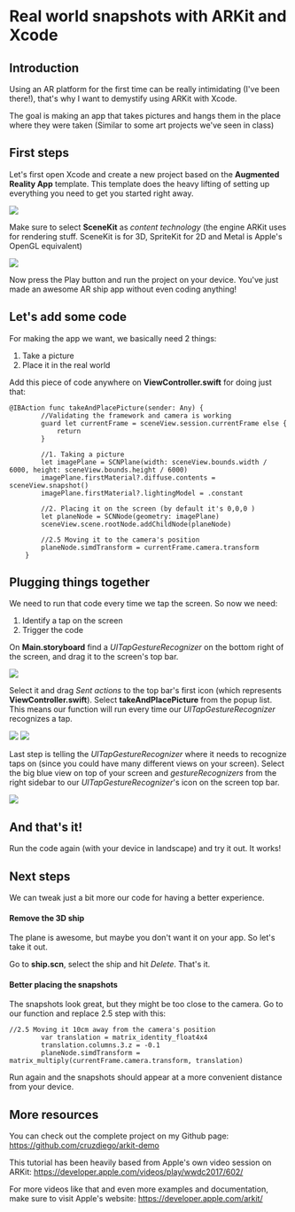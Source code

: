 # Real world snapshots with ARKit and Xcode

## Introduction

Using an AR platform for the first time can be really intimidating (I've been there!), that's why I want to demystify using ARKit with Xcode.

The goal is making an app that takes pictures and hangs them in the place where they were taken (Similar to some art projects we've seen in class)

## First steps

Let's first open Xcode and create a new project based on the **Augmented Reality App** template. This template does the heavy lifting of setting up everything you need to get you started right away.

![](https://raw.githubusercontent.com/cruzdiego/arkit-demo/master/arkit-demo-step1.png)

Make sure to select **SceneKit** as *content technology* (the engine ARKit uses for rendering stuff. SceneKit is for 3D, SpriteKit for 2D and Metal is Apple's OpenGL equivalent)

![](https://raw.githubusercontent.com/cruzdiego/arkit-demo/master/arkit-demo-step2.png)

Now press the Play button and run the project on your device. You've just made an awesome AR ship app without even coding anything!

## Let's add some code

For making the app we want, we basically need 2 things:

1. Take a picture
2. Place it in the real world

Add this piece of code anywhere on **ViewController.swift** for doing just that:

```
@IBAction func takeAndPlacePicture(sender: Any) {
        //Validating the framework and camera is working
        guard let currentFrame = sceneView.session.currentFrame else {
            return
        }
        
        //1. Taking a picture
        let imagePlane = SCNPlane(width: sceneView.bounds.width / 6000, height: sceneView.bounds.height / 6000)
        imagePlane.firstMaterial?.diffuse.contents = sceneView.snapshot()
        imagePlane.firstMaterial?.lightingModel = .constant
        
        //2. Placing it on the screen (by default it's 0,0,0 )
        let planeNode = SCNNode(geometry: imagePlane)
        sceneView.scene.rootNode.addChildNode(planeNode)
        
        //2.5 Moving it to the camera's position
        planeNode.simdTransform = currentFrame.camera.transform
    }
```

## Plugging things together

We need to run that code every time we tap the screen. So now we need:

1. Identify a tap on the screen
2. Trigger the code 

On **Main.storyboard** find a *UITapGestureRecognizer* on the bottom right of the screen, and drag it to the screen's top bar.

![](https://raw.githubusercontent.com/cruzdiego/arkit-demo/master/arkit-demo-step3.png)

Select it and drag *Sent actions* to the top bar's first icon (which represents **ViewController.swift**). Select **takeAndPlacePicture** from the popup list. This means our function will run every time our *UITapGestureRecognizer* recognizes a tap.

![](https://raw.githubusercontent.com/cruzdiego/arkit-demo/master/arkit-demo-step4.png)
![](https://raw.githubusercontent.com/cruzdiego/arkit-demo/master/arkit-demo-step5.png)

Last step is telling the *UITapGestureRecognizer* where it needs to recognize taps on (since you could have many different views on your screen). Select the big blue view on top of your screen and *gestureRecognizers* from the right sidebar to our *UITapGestureRecognizer*'s icon on the screen top bar.

![](https://raw.githubusercontent.com/cruzdiego/arkit-demo/master/arkit-demo-step6.png)

## And that's it!

Run the code again (with your device in landscape) and try it out. It works!

## Next steps

We can tweak just a bit more our code for having a better experience.

#### Remove the 3D ship

The plane is awesome, but maybe you don't want it on your app. So let's take it out.

Go to **ship.scn**, select the ship and hit *Delete*. That's it.

#### Better placing the snapshots

The snapshots look great, but they might be too close to the camera. Go to our function and replace 2.5 step with this:

```
//2.5 Moving it 10cm away from the camera's position
        var translation = matrix_identity_float4x4
        translation.columns.3.z = -0.1
        planeNode.simdTransform = matrix_multiply(currentFrame.camera.transform, translation)
```

Run again and the snapshots should appear at a more convenient distance from your device.

## More resources

You can check out the complete project on my Github page:
https://github.com/cruzdiego/arkit-demo

This tutorial has been heavily based from Apple's own video session on ARKit:
https://developer.apple.com/videos/play/wwdc2017/602/

For more videos like that and even more examples and documentation, make sure to visit Apple's website:
https://developer.apple.com/arkit/